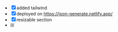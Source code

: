 - [x] added tailwind
- [x] deployed on https://json-generate.netlify.app/
- [x] resizable section
- [x] 